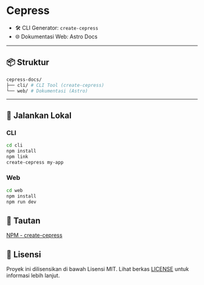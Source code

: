 # Cepress



- 🛠️ CLI Generator: `create-cepress`
- 🌐 Dokumentasi Web: Astro Docs

---

## 📦 Struktur

```bash
cepress-docs/
├── cli/ # CLI Tool (create-cepress)
└── web/ # Dokumentasi (Astro)
```

---

## 🚀 Jalankan Lokal

### CLI
```bash
cd cli
npm install
npm link
create-cepress my-app
```
### Web
```bash
cd web
npm install
npm run dev
```
## 🔗 Tautan
[NPM - create-cepress](https://www.npmjs.com/package/create-cepress)


## 🪪 Lisensi
Proyek ini dilisensikan di bawah Lisensi MIT. Lihat berkas [LICENSE](./LICENSE) untuk informasi lebih lanjut.